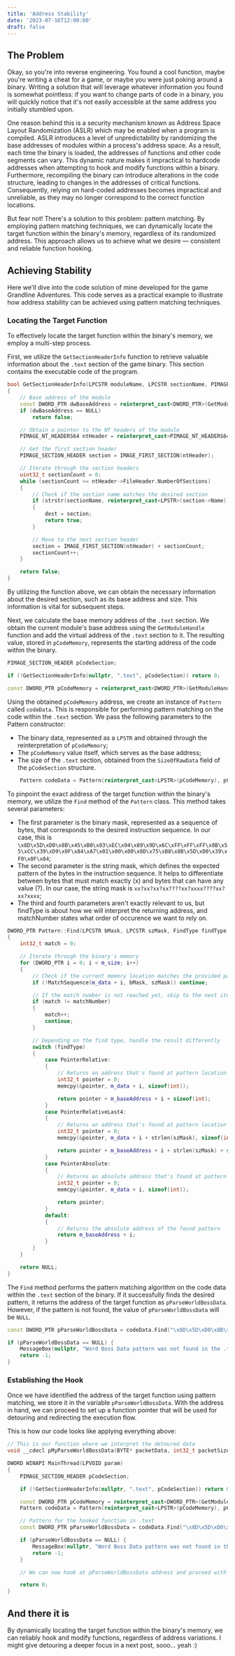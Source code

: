 ```yaml
---
title: 'Address Stability'
date: '2023-07-16T12:00:00'
draft: false
---
```


## The Problem
Okay, so you're into reverse engineering. You found a cool function, maybe you're writing a cheat for a game, or maybe you were just poking around a binary. Writing a solution that will leverage whatever information you found is somewhat pointless: if you want to change parts of code in a binary, you will quickly notice that it's not easily accessible at the same address you initially stumbled upon.

One reason behind this is a security mechanism known as Address Space Layout Randomization (ASLR) which may be enabled when a program is compiled. ASLR introduces a level of unpredictability by randomizing the base addresses of modules within a process's address space. As a result, each time the binary is loaded, the addresses of functions and other code segments can vary. This dynamic nature makes it impractical to hardcode addresses when attempting to hook and modify functions within a binary. Furthermore, recompiling the binary can introduce alterations in the code structure, leading to changes in the addresses of critical functions. Consequently, relying on hard-coded addresses becomes impractical and unreliable, as they may no longer correspond to the correct function locations.

But fear not! There's a solution to this problem: pattern matching. By employing pattern matching techniques, we can dynamically locate the target function within the binary's memory, regardless of its randomized address. This approach allows us to achieve what we desire — consistent and reliable function hooking.

## Achieving Stability
Here we'll dive into the code solution of mine developed for the game Grandline Adventures. This code serves as a practical example to illustrate how address stability can be achieved using pattern matching techniques.

### Locating the Target Function
To effectively locate the target function within the binary's memory, we employ a multi-step process.

First, we utilize the `GetSectionHeaderInfo` function to retrieve valuable information about the `.text` section of the game binary. This section contains the executable code of the program.

```cpp
bool GetSectionHeaderInfo(LPCSTR moduleName, LPCSTR sectionName, PIMAGE_SECTION_HEADER& dest)
{
    // Base address of the module
    const DWORD_PTR dwBaseAddress = reinterpret_cast<DWORD_PTR>(GetModuleHandle(moduleName));
    if (dwBaseAddress == NULL)
        return false;

    // Obtain a pointer to the NT headers of the module
    PIMAGE_NT_HEADERS64 ntHeader = reinterpret_cast<PIMAGE_NT_HEADERS64>(dwBaseAddress + reinterpret_cast<PIMAGE_DOS_HEADER>(dwBaseAddress)->e_lfanew);

    // Get the first section header
    PIMAGE_SECTION_HEADER section = IMAGE_FIRST_SECTION(ntHeader);

    // Iterate through the section headers
    uint32_t sectionCount = 0;
    while (sectionCount <= ntHeader->FileHeader.NumberOfSections)
    {
        // Check if the section name matches the desired section
        if (strstr(sectionName, reinterpret_cast<LPSTR>(section->Name)))
        {
            dest = section;
            return true;
        }

        // Move to the next section header
        section = IMAGE_FIRST_SECTION(ntHeader) + sectionCount;
        sectionCount++;
    }

    return false;
}
```

By utilizing the function above, we can obtain the necessary information about the desired section, such as its base address and size. This information is vital for subsequent steps.

Next, we calculate the base memory address of the `.text` section. We obtain the current module's base address using the `GetModuleHandle` function and add the virtual address of the `.text` section to it. The resulting value, stored in `pCodeMemory`, represents the starting address of the code within the binary.
```cpp
PIMAGE_SECTION_HEADER pCodeSection;

if (!GetSectionHeaderInfo(nullptr, ".text", pCodeSection)) return 0;

const DWORD_PTR pCodeMemory = reinterpret_cast<DWORD_PTR>(GetModuleHandle(nullptr)) + pCodeSection->VirtualAddress;
```

Using the obtained `pCodeMemory` address, we create an instance of `Pattern` called `codeData`. This is responsible for performing pattern matching on the code within the `.text` section. We pass the following parameters to the Pattern constructor:
* The binary data, represented as a `LPSTR` and obtained through the reinterpretation of `pCodeMemory`;
* The `pCodeMemory` value itself, which serves as the base address;
* The size of the `.text` section, obtained from the `SizeOfRawData` field of the `pCodeSection` structure.

```cpp
	Pattern codeData = Pattern(reinterpret_cast<LPSTR>(pCodeMemory), pCodeMemory, pCodeSection->SizeOfRawData);
```

To pinpoint the exact address of the target function within the binary's memory, we utilize the `Find` method of the `Pattern` class. This method takes several parameters:
* The first parameter is the binary mask, represented as a sequence of bytes, that corresponds to the desired instruction sequence. In our case, this is `\x8D\x5D\xD0\x8B\x45\xB0\x83\xEC\x04\x89\x9D\x6C\xFF\xFF\xFF\x8B\x55\xCC\x39\xD9\x0F\x84\xA7\x01\x00\x00\x8D\x75\xB8\x8B\x5D\xD0\x39\xF0\x0F\x84`;
* The second parameter is the string mask, which defines the expected pattern of the bytes in the instruction sequence. It helps to differentiate between bytes that must match exactly (x) and bytes that can have any value (?). In our case, the string mask is `xx?xx?xx?xx????xx?xxxx????xx?xx?xxxx`;
* The third and fourth parameters aren't exactly relevant to us, but findType is about how we will interpret the returning address, and matchNumber states what order of occurence we want to rely on.

```cpp
DWORD_PTR Pattern::Find(LPCSTR bMask, LPCSTR szMask, FindType findType, int32_t matchNumber)
{
	int32_t match = 0;

	// Iterate through the binary's memory
	for (DWORD_PTR i = 0; i < m_size; i++)
	{
		// Check if the current memory location matches the provided pattern
		if (!MatchSequence(m_data + i, bMask, szMask)) continue;

		// If the match number is not reached yet, skip to the next iteration
		if (match != matchNumber)
		{
			match++;
			continue;
		}

		// Depending on the find type, handle the result differently
		switch (findType)
		{
			case PointerRelative:
			{
				// Returns an address that's found at pattern location offset by the current data position
				int32_t pointer = 0;
				memcpy(&pointer, m_data + i, sizeof(int));

				return pointer + m_baseAddress + i + sizeof(int);
			}
			case PointerRelativeLast4:
			{
				// Returns an address that's found at pattern location offset by the last 4 bytes of the pattern
				int32_t pointer = 0;
				memcpy(&pointer, m_data + i + strlen(szMask), sizeof(int));

				return pointer + m_baseAddress + i + strlen(szMask) + sizeof(int);
			}
			case PointerAbsolute:
			{
				// Returns an absolute address that's found at pattern location
				int32_t pointer = 0;
				memcpy(&pointer, m_data + i, sizeof(int));

				return pointer;
			}
			default:
			{
				// Returns the absolute address of the found pattern
				return m_baseAddress + i;
			}
		}
	}

	return NULL;
}
```

The `Find` method performs the pattern matching algorithm on the code data within the `.text` section of the binary. If it successfully finds the desired pattern, it returns the address of the target function as `pParseWorldBossData`. However, if the pattern is not found, the value of `pParseWorldBossData` will be `NULL`.

```cpp
const DWORD_PTR pParseWorldBossData = codeData.Find("\x8D\x5D\xD0\x8B\x45\xB0\x83\xEC\x04\x89\x9D\x6C\xFF\xFF\xFF\x8B\x55\xCC\x39\xD9\x0F\x84\xA7\x01\x00\x00\x8D\x75\xB8\x8B\x5D\xD0\x39\xF0\x0F\x84", "xx?xx?xx?xx????xx?xxxx????xx?xx?xxxx", Pattern::Default, 1);

if (pParseWorldBossData == NULL) {
	MessageBox(nullptr, "Word Boss Data pattern was not found in the .text", "Failure", MB_ICONINFORMATION);
	return -1;
}
```

### Establishing the Hook
Once we have identified the address of the target function using pattern matching, we store it in the variable `pParseWorldBossData`. With the address in hand, we can proceed to set up a function pointer that will be used for detouring and redirecting the execution flow.

This is how our code looks like applying everything above:

```cpp
// This is our function where we interpret the detoured data
void __cdecl pMyParseWorldBossData(BYTE* packetData, int32_t packetSize);

DWORD WINAPI MainThread(LPVOID param)
{
	PIMAGE_SECTION_HEADER pCodeSection;

	if (!GetSectionHeaderInfo(nullptr, ".text", pCodeSection)) return 0;

	const DWORD_PTR pCodeMemory = reinterpret_cast<DWORD_PTR>(GetModuleHandle(nullptr)) + pCodeSection->VirtualAddress;
	Pattern codeData = Pattern(reinterpret_cast<LPSTR>(pCodeMemory), pCodeMemory, pCodeSection->SizeOfRawData);

	// Pattern for the hooked function in .text
	const DWORD_PTR pParseWorldBossData = codeData.Find("\x8D\x5D\xD0\x8B\x45\xB0\x83\xEC\x04\x89\x9D\x6C\xFF\xFF\xFF\x8B\x55\xCC\x39\xD9\x0F\x84\xA7\x01\x00\x00\x8D\x75\xB8\x8B\x5D\xD0\x39\xF0\x0F\x84", "xx?xx?xx?xx????xx?xxxx????xx?xx?xxxx", Pattern::Default, 1);

	if (pParseWorldBossData == NULL) {
		MessageBox(nullptr, "Word Boss Data pattern was not found in the .text", "Failure", MB_ICONINFORMATION);
		return -1;
	}

	// We can now hook at pParseWorldBossData address and proceed with our haxx0r things

	return 0;
}
```

## And there it is
By dynamically locating the target function within the binary's memory, we can reliably hook and modify functions, regardless of address variations.
I might give detouring a deeper focus in a next post, sooo... yeah :)


